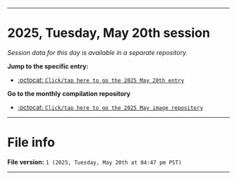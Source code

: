 
***

# 2025, Tuesday, May 20th session

_Session data for this day is available in a separate repository._

**Jump to the specific entry:**

- [:octocat: `Click/tap here to go the 2025 May 20th entry`](https://github.com/seanpm2001/SeansLifeArchive_Images_ModernSmurfsVillage_Y2025_V5/tree/SeansLifeArchive_ModernSmurfsVillage_Y2025_V5_Main-dev/2025/05_May/20/)

**Go to the monthly compilation repository**

- [:octocat: `Click/tap here to go the 2025 May image repository`](https://github.com/seanpm2001/SeansLifeArchive_Images_ModernSmurfsVillage_Y2025_V5/)

***

# File info

**File version:** `1 (2025, Tuesday, May 20th at 04:47 pm PST)`

***

